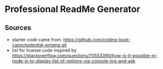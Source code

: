 # Professional ReadMe Generator

## Sources
- starter code came from: https://github.com/coding-boot-camp/potential-enigma.git
- list for license code inspired by https://stackoverflow.com/questions/70553390/how-is-it-possible-in-node-js-to-display-list-of-options-via-console-log-and-ask
